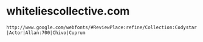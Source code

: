 whiteliescollective.com
=======================

`http://www.google.com/webfonts/#ReviewPlace:refine/Collection:Codystar|Actor|Allan:700|Chivo|Cuprum`